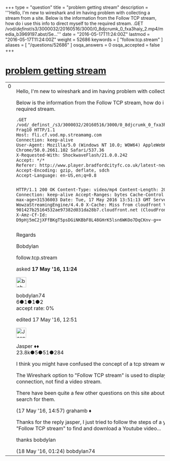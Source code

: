 +++
type = "question"
title = "problem getting stream"
description = '''Hello, I&#x27;m new to wireshark and im having problem with collecting a stream from a site. Below is the information from the Follow TCP stream, how do i use this info to direct myself to the required stream. .GET /vod/_definst_/s3/3000032/20160516/3000/0_8djcrumk_0_fxa3haiy_2.mp4/media_b3969197.abst/Se...'''
date = "2016-05-17T11:24:00Z"
lastmod = "2016-05-17T11:24:00Z"
weight = 52686
keywords = [ "follow.tcp.stream" ]
aliases = [ "/questions/52686" ]
osqa_answers = 0
osqa_accepted = false
+++

<div class="headNormal">

# [problem getting stream](/questions/52686/problem-getting-stream)

</div>

<div id="main-body">

<div id="askform">

<table id="question-table" style="width:100%;"><colgroup><col style="width: 50%" /><col style="width: 50%" /></colgroup><tbody><tr class="odd"><td style="width: 30px; vertical-align: top"><div class="vote-buttons"><div id="post-52686-score" class="post-score" title="current number of votes">0</div><div id="favorite-count" class="favorite-count"></div></div></td><td><div id="item-right"><div class="question-body"><p>Hello, I'm new to wireshark and im having problem with collecting a stream from a site.</p><p>Below is the information from the Follow TCP stream, how do i use this info to direct myself to the required stream.</p><pre><code>.GET /vod/_definst_/s3/3000032/20160516/3000/0_8djcrumk_0_fxa3haiy_2.mp4/media_b3969197.abst/Seg1-Frag10 HTTP/1.1
Host: fli.cf.vod.mp.streamamg.com
Connection: keep-alive
User-Agent: Mozilla/5.0 (Windows NT 10.0; WOW64) AppleWebKit/537.36 (KHTML, like Gecko) Chrome/50.0.2661.102 Safari/537.36
X-Requested-With: ShockwaveFlash/21.0.0.242
Accept: */*
Referer: http://www.player.bradfordcityfc.co.uk/latest-news
Accept-Encoding: gzip, deflate, sdch
Accept-Language: en-US,en;q=0.8

HTTP/1.1 200 OK
Content-Type: video/mp4
Content-Length: 2089567
Connection: keep-alive
Accept-Ranges: bytes
Cache-Control: max-age=31536003
Date: Tue, 17 May 2016 13:51:13 GMT
Server: WowzaStreamingEngine/4.4.0
X-Cache: Miss from cloudfront
Via: 1.1 901427b25164532ae97382d031da28b7.cloudfront.net (CloudFront)
X-Amz-Cf-Id: D9pHj5mC2jXFfBKgT5psDGiNKBbF8L48GHrK5lsn6WKOo7DqCKnv-g==</code></pre><p>Regards</p><p>Bobdylan</p></div><div id="question-tags" class="tags-container tags">follow.tcp.stream</div><div id="question-controls" class="post-controls"></div><div class="post-update-info-container"><div class="post-update-info post-update-info-user"><p>asked <strong>17 May '16, 11:24</strong></p><img src="https://secure.gravatar.com/avatar/00c262d066ff6a578f927536b7f46110?s=32&amp;d=identicon&amp;r=g" class="gravatar" width="32" height="32" alt="bobdylan74&#39;s gravatar image" /><p>bobdylan74<br />
<span class="score" title="6 reputation points">6</span><span title="1 badges"><span class="badge1">●</span><span class="badgecount">1</span></span><span title="1 badges"><span class="silver">●</span><span class="badgecount">1</span></span><span title="2 badges"><span class="bronze">●</span><span class="badgecount">2</span></span><br />
<span class="accept_rate" title="Rate of the user&#39;s accepted answers">accept rate:</span> <span title="bobdylan74 has no accepted answers">0%</span></p></div><div class="post-update-info post-update-info-edited"><p>edited 17 May '16, 12:51</p><img src="https://secure.gravatar.com/avatar/c578ba2967741f25aebd6afef702f432?s=32&amp;d=identicon&amp;r=g" class="gravatar" width="32" height="32" alt="Jasper&#39;s gravatar image" /><p>Jasper ♦♦<br />
<span class="score" title="23806 reputation points"><span>23.8k</span></span><span title="5 badges"><span class="badge1">●</span><span class="badgecount">5</span></span><span title="51 badges"><span class="silver">●</span><span class="badgecount">51</span></span><span title="284 badges"><span class="bronze">●</span><span class="badgecount">284</span></span></p></div></div><div id="comments-container-52686" class="comments-container"><span id="52694"></span><div id="comment-52694" class="comment"><div id="post-52694-score" class="comment-score"></div><div class="comment-text"><p>I think you might have confused the concept of a tcp stream with a video stream.</p><p>The Wireshark option to "Follow TCP stream" is used to display all the traffic over a particular TCP connection, not find a video stream.</p><p>There have been quite a few other questions on this site about locating a video stream, have a search for them.</p></div><div id="comment-52694-info" class="comment-info"><span class="comment-age">(17 May '16, 14:57)</span> grahamb ♦</div></div><span id="52709"></span><div id="comment-52709" class="comment"><div id="post-52709-score" class="comment-score"></div><div class="comment-text"><p>Thanks for the reply jasper, I just tried to follow the steps of a youtube video where he uses the "Follow TCP stream" to find and download a Youtube video...</p><p>thanks bobdylan</p></div><div id="comment-52709-info" class="comment-info"><span class="comment-age">(18 May '16, 01:24)</span> bobdylan74</div></div></div><div id="comment-tools-52686" class="comment-tools"></div><div class="clear"></div><div id="comment-52686-form-container" class="comment-form-container"></div><div class="clear"></div></div></td></tr></tbody></table>

</div>

</div>

